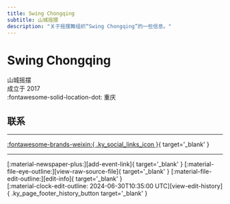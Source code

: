 ```yaml
---
title: Swing Chongqing
subtitle: 山城摇摆
description: "关于摇摆舞组织“Swing Chongqing”的一些信息。"
---
```


# Swing Chongqing

山城摇摆  
成立于 2017  
:fontawesome-solid-location-dot: 重庆  


## 联系


---

 [:fontawesome-brands-weixin:{ .ky_social_links_icon }](# "山城摇摆SwingChongqing"){ target='_blank' }

---

<div class="ky_page_footer" markdown>
<div class="ky_page_footer_trailing" markdown="span">
[:material-newspaper-plus:][add-event-link]{ target='_blank' }
[:material-file-eye-outline:][view-raw-source-file]{ target='_blank' }
[:material-file-edit-outline:][edit-info]{ target='_blank' }
</div>
<div class="ky_page_footer_leading" markdown="span">
[:material-clock-edit-outline: 2024-06-30T10:35:00 UTC][view-edit-history]{ .ky_page_footer_history_button target='_blank' }
</div>
</div>

[add-event-link]: https://github.com/swingdance/events/issues/new?assignees=&labels=add+event&projects=&template=02-add_entity.yml&title=%5Bzh_CN%5D%20%3CName%3E&region=zh_CN&province=Chongqing&city=Chongqing&org_id=swing-chong-qing "添加活动"
[view-raw-source-file]: https://github.com/swingdance/orgs/blob/main/zh_CN/swing-chong-qing.json "查看原始源文件"
[edit-info]: https://github.com/swingdance/orgs/issues/new?assignees=&labels=update+org&projects=&template=03-update_entity.yml&title=%5Bzh_CN%5D%20Swing%20Chongqing&region=zh_CN&id=swing-chong-qing&name=Swing%20Chongqing "编辑信息"

[view-edit-history]: https://github.com/swingdance/orgs/commits/main/zh_CN/swing-chong-qing.json "查看编辑历史"
